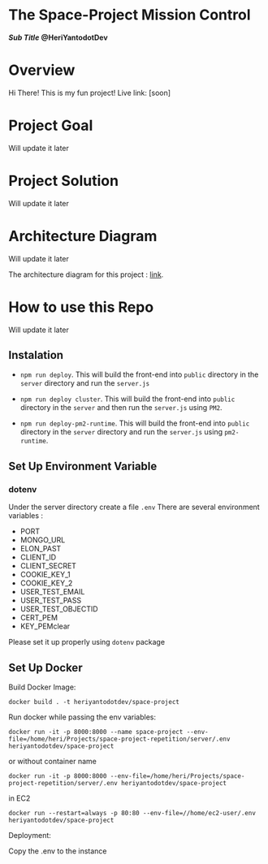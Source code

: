The Space-Project Mission Control
=================================
***Sub Title***
**@HeriYantodotDev**

# Overview
Hi There! This is my fun project!
Live link: [soon]

# Project Goal
Will update it later

# Project Solution
Will update it later

# Architecture Diagram
Will update it later

The architecture diagram for this project : [link](https://1drv.ms/u/s!AiZUfaWsJp6thIxRoT4Mt-_pPaCDOg?e=7IPjUc).

# How to use this Repo
Will update it later

## Instalation

- `npm run deploy`. This will build the front-end into `public` directory in the `server` directory and run the `server.js`

- `npm run deploy cluster`. This will build the front-end into `public` directory in the `server` and then run the `server.js` using `PM2`.

- `npm run deploy-pm2-runtime`. This will build the front-end into `public` directory in the `server` directory and run the `server.js` using `pm2-runtime`.

## Set Up Environment Variable

### dotenv
Under the server directory create a file `.env` There are several environment variables  :

- PORT
- MONGO_URL
- ELON_PAST
- CLIENT_ID
- CLIENT_SECRET
- COOKIE_KEY_1
- COOKIE_KEY_2
- USER_TEST_EMAIL
- USER_TEST_PASS
- USER_TEST_OBJECTID
- CERT_PEM
- KEY_PEMclear

Please set it up properly using `dotenv` package


## Set Up Docker

Build Docker Image: 

```
docker build . -t heriyantodotdev/space-project 
```

Run docker while passing the env variables: 

```
docker run -it -p 8000:8000 --name space-project --env-file=/home/heri/Projects/space-project-repetition/server/.env heriyantodotdev/space-project
```

or without container name 

```
docker run -it -p 8000:8000 --env-file=/home/heri/Projects/space-project-repetition/server/.env heriyantodotdev/space-project
```

in EC2

```
docker run --restart=always -p 80:80 --env-file=//home/ec2-user/.env heriyantodotdev/space-project 
```

Deployment:

Copy the .env to the instance 
